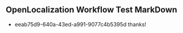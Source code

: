 ## OpenLocalization Workflow Test MarkDown
* eeab75d9-640a-43ed-a991-9077c4b5395d thanks!

<!--HONumber=Aug16_HO4-->



